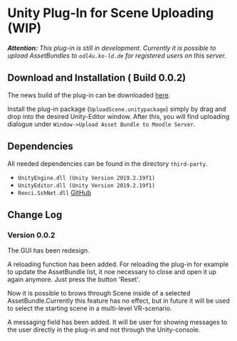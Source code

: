 # Unity Plug-In for Scene Uploading (WIP)
_**Attention:** This plug-in is still in development. Currently it is possible to upload AssetBundles to ``odl4u.ko-ld.de`` for registered users on this server._

## Download and Installation ( Build 0.0.2)
The news build of the plug-in can be downloaded [here](https://owncloud.uni-koblenz.de/owncloud/s/tApp6sxP94Y5DfY).

Install the plug-in package (``UploadScene.unitypackage``) simply by drag and drop into the desired Unity-Editor window. After this, you will find uploading dialogue under ``Window->Upload Asset Bundle to Moodle Server``.

## Dependencies
All needed dependencies can be found in the directory ``third-party``.
- ``UnityEngine.dll (Unity Version 2019.2.19f1)``
- ``UnityEditor.dll (Unity Version 2019.2.19f1)``
- ``Renci.SshNet.dll`` [GitHub](https://github.com/sshnet/SSH.NET)

## Change Log

### Version 0.0.2
The GUI has been redesign.

A reloading function has been added. For reloading the plug-in for example to update the AssetBundle list, it noe necessary to close and open it up again anymore. Just press the button 'Reset'.

Now it is possible to brows through Scene inside of a selected AssetBundle.Currently this feature has no effect, but in future it will be used to select the starting scene in a multi-level VR-scenario. 

A messaging field has been added. It will be user for showing messages to the user directly in the plug-in and not through the Unity-console.